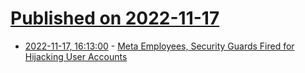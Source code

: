 # [Published on 2022-11-17](index.md)

* [2022-11-17, 16:13:00](https://tech.slashdot.org/story/22/11/17/1613216/meta-employees-security-guards-fired-for-hijacking-user-accounts?utm_source=rss1.0mainlinkanon&utm_medium=feed) - [Meta Employees, Security Guards Fired for Hijacking User Accounts](https://tech.slashdot.org/story/22/11/17/1613216/meta-employees-security-guards-fired-for-hijacking-user-accounts?utm_source=rss1.0mainlinkanon&utm_medium=feed)
